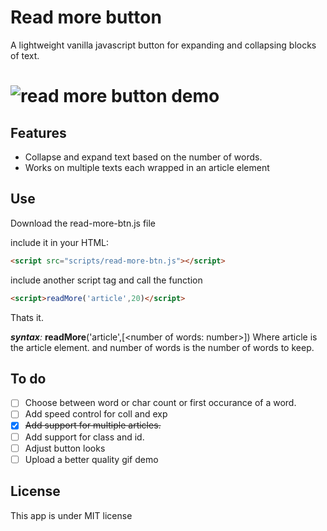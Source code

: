 # Read more button

A lightweight vanilla javascript button for expanding and collapsing blocks of text.


![read more button demo](https://github.com/gumbol/read-more-btn/images/read-more-btn-demo.gif)
=======
## Features

- Collapse and expand text based on the number of words.
- Works on multiple texts each wrapped in an article element


## Use

Download the read-more-btn.js file

include it in your HTML:
```html
<script src="scripts/read-more-btn.js"></script>
```
include another script tag and call the function
```html
<script>readMore('article',20)</script>
```
Thats it.

_**syntax**:_ 
**readMore**('article',[\<number of words: number\>])
Where article is the article element. and number of words is the number of words to keep.

## To do

- [ ] Choose between word or char count or first occurance of a word.
- [ ] Add speed control for coll and exp
- [x] ~~Add support for multiple articles.~~
- [ ] Add support for class and id.
- [ ] Adjust button looks
- [ ] Upload a better quality gif demo

## License
This app is under MIT license
